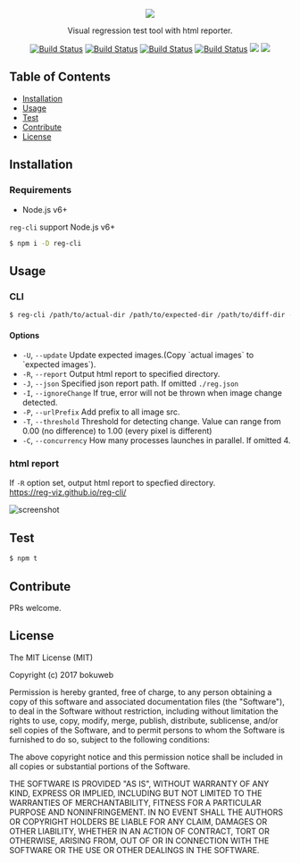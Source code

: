    
      
<p align="center"><img src ="https://github.com/reg-viz/reg-cli/blob/master/logo.png?raw=true" /></p>

<p align="center">Visual regression test tool with html reporter.</p>

<p align="center"><a href="https://circleci.com/gh/reg-viz/reg-cli/tree/master">
<img src="https://circleci.com/gh/reg-viz/reg-cli/tree/master.svg?style=svg" alt="Build Status" /></a>
<a href="https://travis-ci.org/reg-viz/reg-cli">
<img src="https://img.shields.io/travis/reg-viz/reg-cli.svg" alt="Build Status" /></a>
<a href="https://ci.appveyor.com/project/bokuweb/reg-cli">
<img src="https://ci.appveyor.com/api/projects/status/ir907qbc633q9na4?svg=true" alt="Build Status" /></a>
<a href="https://www.npmjs.com/package/reg-cli">
<img src="https://img.shields.io/npm/v/reg-cli.svg" alt="Build Status" /></a> 
<a href="https://www.npmjs.com/package/reg-cli">
<img src="https://img.shields.io/npm/dm/reg-cli.svg" /></a> 
<a href="https://greenkeeper.io/">
<img src="https://badges.greenkeeper.io/reg-viz/reg-cli.svg" /></a> 
</p>

## Table of Contents

- [Installation](#installation)
- [Usage](#usage)
- [Test](#test)
- [Contribute](#contribute)
- [License](#license)

## Installation
 
### Requirements
 
 - Node.js v6+
 
`reg-cli` support Node.js v6+ 
 
``` sh
$ npm i -D reg-cli
```

## Usage

### CLI

``` sh
$ reg-cli /path/to/actual-dir /path/to/expected-dir /path/to/diff-dir -R ./report.html
```

####  Options

  * `-U`, `--update` Update expected images.(Copy \`actual images\` to \`expected images\`).
  * `-R`, `--report` Output html report to specified directory.
  * `-J`, `--json` Specified json report path. If omitted `./reg.json`
  * `-I`, `--ignoreChange` If true, error will not be thrown when image change detected.
  * `-P`, `--urlPrefix` Add prefix to all image src.
  * `-T`, `--threshold` Threshold for detecting change. Value can range from 0.00 (no difference) to 1.00 (every pixel is different)
  * `-C`, `--concurrency` How many processes launches in parallel. If omitted 4.
  
### html report

If `-R` option set, output html report to specfied directory.  
https://reg-viz.github.io/reg-cli/

![screenshot](https://github.com/reg-viz/reg-cli/blob/master/docs/screenshot.png?raw=true)

## Test

``` sh
$ npm t 
```

## Contribute

PRs welcome.

## License

The MIT License (MIT)

Copyright (c) 2017 bokuweb

Permission is hereby granted, free of charge, to any person obtaining a copy of this software and associated documentation files (the "Software"), to deal in the Software without restriction, including without limitation the rights to use, copy, modify, merge, publish, distribute, sublicense, and/or sell copies of the Software, and to permit persons to whom the Software is furnished to do so, subject to the following conditions:

The above copyright notice and this permission notice shall be included in all copies or substantial portions of the Software.

THE SOFTWARE IS PROVIDED "AS IS", WITHOUT WARRANTY OF ANY KIND, EXPRESS OR IMPLIED, INCLUDING BUT NOT LIMITED TO THE WARRANTIES OF MERCHANTABILITY, FITNESS FOR A PARTICULAR PURPOSE AND NONINFRINGEMENT. IN NO EVENT SHALL THE AUTHORS OR COPYRIGHT HOLDERS BE LIABLE FOR ANY CLAIM, DAMAGES OR OTHER LIABILITY, WHETHER IN AN ACTION OF CONTRACT, TORT OR OTHERWISE, ARISING FROM, OUT OF OR IN CONNECTION WITH THE SOFTWARE OR THE USE OR OTHER DEALINGS IN THE SOFTWARE.

